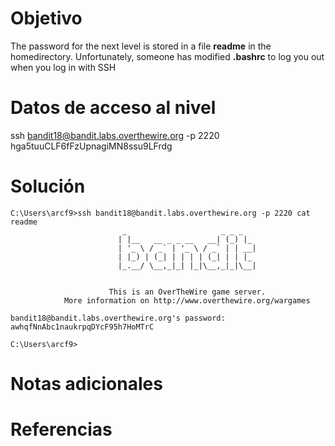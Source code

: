 # Objetivo
The password for the next level is stored in a file **readme** in the homedirectory. Unfortunately, someone has modified **.bashrc** to log you out when you log in with SSH
# Datos de acceso al nivel
ssh bandit18@bandit.labs.overthewire.org -p 2220
hga5tuuCLF6fFzUpnagiMN8ssu9LFrdg

# Solución
```
C:\Users\arcf9>ssh bandit18@bandit.labs.overthewire.org -p 2220 cat readme
                         _                     _ _ _
                        | |__   __ _ _ __   __| (_) |_
                        | '_ \ / _` | '_ \ / _` | | __|
                        | |_) | (_| | | | | (_| | | |_
                        |_.__/ \__,_|_| |_|\__,_|_|\__|


                      This is an OverTheWire game server.
            More information on http://www.overthewire.org/wargames

bandit18@bandit.labs.overthewire.org's password:
awhqfNnAbc1naukrpqDYcF95h7HoMTrC

C:\Users\arcf9>
```

# Notas adicionales
 

# Referencias